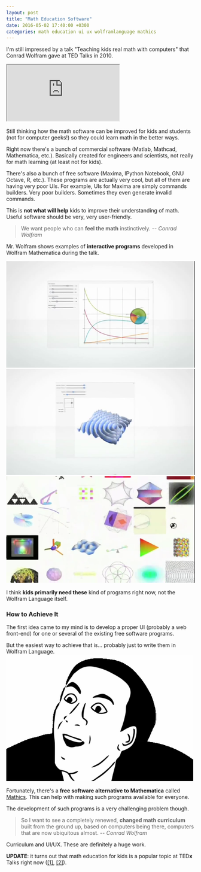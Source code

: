```yaml
---
layout: post
title: "Math Education Software"
date: 2016-05-02 17:40:00 +0300
categories: math education ui ux wolframlanguage mathics
---
```


I'm still impressed by a talk "Teaching kids real math with computers" that Conrad Wolfram gave at TED Talks in 2010.

<div id="youtube">
  <iframe
    src="https://www.youtube.com/embed/60OVlfAUPJg"
    allowfullscreen>
  </iframe>
</div>

Still thinking how the math software can be improved for kids and students (not for computer geeks!) so they could learn math in the better ways.

Right now there's a bunch of commercial software (Matlab, Mathcad, Mathematica, etc.).
Basically created for engineers and scientists, not really for math learning (at least not for kids).

There's also a bunch of free software (Maxima, IPython Notebook, GNU Octave, R, etc.).
These programs are actually very cool, but all of them are having very poor UIs.
For example, UIs for Maxima are simply commands builders.
Very poor builders.
Sometimes they even generate invalid commands.

This is **not what will help** kids to improve their understanding of math.
Useful software should be very, very user-friendly.

> We want people who can **feel the math** instinctively.
> -- <cite>Conrad Wolfram</cite>

Mr. Wolfram shows examples of **interactive programs** developed in Wolfram Mathematica during the talk.

![minipic](/pictures/math-education-software/1.png)
![minipic](/pictures/math-education-software/2.png)
![minipic](/pictures/math-education-software/3.png)

I think **kids primarily need these** kind of programs right now, not the Wolfram Language itself.

### How to Achieve It
The first idea came to my mind is to develop a proper UI (probably a web front-end) for one or several of the existing free software programs.

But the easiest way to achieve that is... probably just to write them in Wolfram Language.
![smile](/pictures/smiles/you-dont-say.png)

Fortunately, there's a **free software alternative to Mathematica** called [Mathics](https://mathics.github.io).
This can help with making such programs available for everyone.

The development of such programs is a very challenging problem though.

> So I want to see a completely renewed, **changed math curriculum** built from the ground up,
> based on computers being there, computers that are now ubiquitous almost.
> -- <cite>Conrad Wolfram</cite>

Curriculum and UI/UX.
These are definitely a huge work.

**UPDATE**: it turns out that math education for kids is a popular topic at TED**x** Talks right now
([[1]](https://www.youtube.com/watch?v=V6yixyiJcos&t=3m19s), [[2]](https://www.youtube.com/watch?v=3icoSeGqQtY&t=3m52s)).
